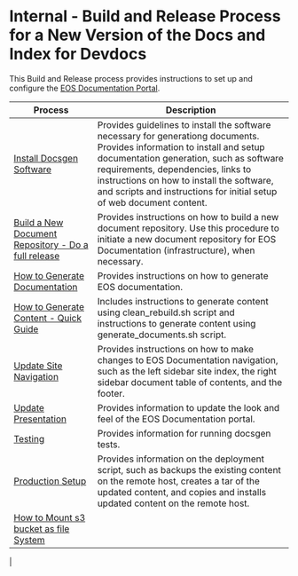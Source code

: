 # Internal - Build and Release Process for a New Version of the Docs and Index for Devdocs
This Build and Release process provides instructions to set up and configure the [EOS Documentation Portal](https://docs.eosnetwork.com).

|Process | Description |
|---|---|
|[Install Docsgen Software](https://github.com/eosnetworkfoundation/docsgen/blob/fix-devrel%23181/docs/Docsgen-Install-Process.md) | Provides guidelines to install the software necessary for generationg documents. Provides information to install and setup documentation generation, such as software requirements, dependencies, links to instructions on how to install the software, and scripts and instructions for initial setup of web document content.|
|[Build a New Document Repository - Do a full release](https://github.com/eosnetworkfoundation/docsgen/blob/main/docs/How-To-Do-A-Full-Release.md)|Provides instructions on how to build a new document repository. Use this procedure to initiate a new document repository for EOS Documentation (infrastructure), when necessary.|
|[How to Generate Documentation](https://github.com/eosnetworkfoundation/docsgen/blob/fix-devrel%23181/docs/Document-Generation-Process.md)|Provides instructions on how to generate EOS documentation. |
|[How to Generate Content - Quick Guide](https://github.com/eosnetworkfoundation/docsgen/blob/fix-devrel%23181/docs/Generate-Content-Quick-Guide.md)|Includes instructions to generate content using clean_rebuild.sh script and instructions to generate content using generate_documents.sh script.|
|[Update Site Navigation](https://github.com/eosnetworkfoundation/devdocs/blob/main/docs/SiteNavigation.md)|Provides instructions on how to make changes to EOS Documentation navigation, such as the left sidebar site index, the right sidebar document table of contents, and the footer.|
|[Update Presentation](https://github.com/eosnetworkfoundation/docsgen/blob/fix-devrel%23181/docs/update-presentation.md)|Provides information to update the look and feel of the EOS Documentation portal.|
|[Testing](https://github.com/eosnetworkfoundation/docsgen/blob/fix-devrel%23181/docs/Testing.md)|Provides information for running docsgen tests.|
|[Production Setup](https://github.com/eosnetworkfoundation/docsgen/blob/fix-devrel%23181/docs/Production-Setup.md)|Provides information on the deployment script, such as backups the existing content on the remote host, creates a tar of the updated content, and copies and installs updated content on the remote host.|
|[How to Mount s3 bucket as file System](docs/Mounting-s3-bucket-as-filesystem.md)||
|


